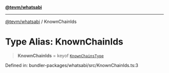 [**@tevm/whatsabi**](../README.md)

***

[@tevm/whatsabi](../globals.md) / KnownChainIds

# Type Alias: KnownChainIds

> **KnownChainIds** = keyof [`KnownChainsType`](KnownChainsType.md)

Defined in: bundler-packages/whatsabi/src/KnownChainIds.ts:3
